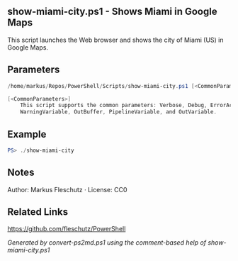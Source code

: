 ## show-miami-city.ps1 - Shows Miami in Google Maps

This script launches the Web browser and shows the city of Miami (US) in Google Maps.

## Parameters
```powershell
/home/markus/Repos/PowerShell/Scripts/show-miami-city.ps1 [<CommonParameters>]

[<CommonParameters>]
    This script supports the common parameters: Verbose, Debug, ErrorAction, ErrorVariable, WarningAction, 
    WarningVariable, OutBuffer, PipelineVariable, and OutVariable.
```

## Example
```powershell
PS> ./show-miami-city

```

## Notes
Author: Markus Fleschutz · License: CC0

## Related Links
https://github.com/fleschutz/PowerShell

*Generated by convert-ps2md.ps1 using the comment-based help of show-miami-city.ps1*

